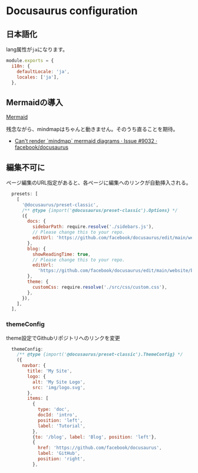 # Docusaurus configuration

## 日本語化

lang属性が`ja`になります。

```js title="docusaurus.config.js"
module.exports = {
  i18n: {
    defaultLocale: 'ja',
    locales: ['ja'],
  },
```

## Mermaidの導入

[Mermaid](https://docusaurus.io/docs/markdown-features/diagrams#installation)

残念ながら、mindmapはちゃんと動きません。そのうち直ることを期待。
* [Can't render \`mindmap\` mermaid diagrams · Issue #9032 · facebook/docusaurus](https://github.com/facebook/docusaurus/issues/9032)

## 編集不可に

ページ編集のURL指定があると、各ページに編集へのリンクが自動挿入される。

```js title="docusaurus.config.jsでeditUrlを削除"
  presets: [
    [
      '@docusaurus/preset-classic',
      /** @type {import('@docusaurus/preset-classic').Options} */
      ({
        docs: {
          sidebarPath: require.resolve('./sidebars.js'),
          // Please change this to your repo.
          editUrl: 'https://github.com/facebook/docusaurus/edit/main/website/',
        },
        blog: {
          showReadingTime: true,
          // Please change this to your repo.
          editUrl:
            'https://github.com/facebook/docusaurus/edit/main/website/blog/',
        },
        theme: {
          customCss: require.resolve('./src/css/custom.css'),
        },
      }),
    ],
  ],
```

### themeConfig

theme設定でGithubリポジトリへのリンクを変更


```js title="docusaurus.config"
  themeConfig:
    /** @type {import('@docusaurus/preset-classic').ThemeConfig} */
    ({
      navbar: {
        title: 'My Site',
        logo: {
          alt: 'My Site Logo',
          src: 'img/logo.svg',
        },
        items: [
          {
            type: 'doc',
            docId: 'intro',
            position: 'left',
            label: 'Tutorial',
          },
          {to: '/blog', label: 'Blog', position: 'left'},
          {
            href: 'https://github.com/facebook/docusaurus',
            label: 'GitHub',
            position: 'right',
          },
```

